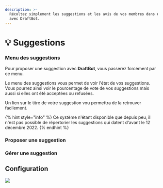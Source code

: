```yaml
---
description: >-
  Récoltez simplement les suggestions et les avis de vos membres dans un salon
  avec DraftBot.
---
```


# 💡 Suggestions

### Menu des suggestions

Pour proposer une suggestion avec **DraftBot**, vous passerez forcément par ce menu.

Le menu des suggestions vous permet de voir l'état de vos suggestions.\
Vous pourrez ainsi voir le pourcentage de vote de vos suggestions mais aussi si elles ont été acceptées ou refusées.

Un lien sur le titre de votre suggestion vou permettra de la retrouver facilement.

{% hint style="info" %}
Ce système n'étant disponible que depuis peu, il n'est pas possible de répertorier les suggestions qui datent d'avant le 12 décembre 2022.
{% endhint %}

### Proposer une suggestion


### Gérer une suggestion



## Configuration



![](<../../.gitbook/assets/suggestions/view.png>)